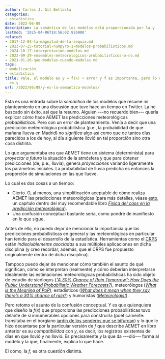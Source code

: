 ```yaml
---
author: Carlos J. Gil Bellosta
categories:
- estadística
date: 2022-06-09
description: La semántica de los modelos está proporcionada por la y
lastmod: '2025-04-06T18:56:02.926900'
related:
- 2017-12-04-la-magnitud-de-la-sequia.md
- 2023-07-25-tutorial-numpyro-1-modelos-probabilisticos.md
- 2024-10-17-interpretacion-modelos.md
- 2022-09-29-ensembles-meteorologicos-probabilisticos-o-no.md
- 2021-01-26-que-modelas-cuando-modelas.md
tags:
- modelización
- estadística
title: Vale, el modelo es y = f(x) + error y f es importante, pero lo que le da significado
  es y
url: /2022/06/09/y-es-la-semantica-modelos/
---
```


Esta es una entrada sobre la _semántica_ de los modelos que resume mi planteamiento en una discusión que tuve hace un tiempo en Twitter. La he buscado sin éxito, así que la resumo. Alguien ---no recuerdo bien--- quería explicar cómo hace AEMET las predicciones meteorológicas _probabilísticas_. Pero con un error de planteamiento. Venía a decir que una predicción meteorológica probabilística (p.e., la probabilidad de que mañana llueva en Madrid) no _significa_ algo así como que de tantos días parecidos a los de hoy, al día siguiente llovió en tal proporción sino otra cosa distinta.

Lo que argumentaba era que AEMET tiene un sistema (determinista) para _proyectar a futuro_ la situación de la atmósfera y que para obtener predicciones (de, p.e., lluvia), genera _proyecciones_ variando ligeramente los parámetros iniciales. La probabilidad de lluvia predicha es entonces la proporción de simulaciones en las que llueve.

Lo cual es dos cosas a un tiempo:

- Cierto. O, al menos, una simplificación aceptable de cómo realiza AEMET las predicciones meteorológicas (para más detalles, véase [esto](http://www.aemet.es/documentos/es/conocermas/recursos_en_linea/publicaciones_y_estudios/publicaciones/Fisica_del_caos_en_la_predicc_meteo/27_Prediccion_probabilista.pdf), un capítulo dentro del muy recomendable libro [_Física del caos en la predicción meteorológica_](http://www.aemet.es/es/conocermas/recursos_en_linea/publicaciones_y_estudios/publicaciones/detalles/Fisica_del_caos_en_la_predicc_meteo)).
- Una confusión conceptual bastante seria, como pondré de manifiesto en lo que sigue.

Antes de ello, no puedo dejar de mencionar la importancia que las predicciones probabilísticas en general y las meteorológicas en particular han tenido para el desarrollo de la estadística. Herramientas como el [CRPS](https://datanalytics.com/2022/05/26/crps/) están _indisolublemente asociadas_ a sus múltiples aplicaciones en dicha disciplina (y creo recordar, además, que el CRPS fue propuesto originalmente dentro de dicha disciplina).

Tampoco puedo dejar de mencionar cómo también el asunto de qué significan, cómo se interpretan (realmente) y cómo deberían interpretarse idealmente las estimaciones meteorológicas probabilísticas ha sido objeto de estudio de sicólogos ([_“A 30% Chance of Rain Tomorrow”: How Does the Public Understand Probabilistic Weather Forecasts?_](https://onlinelibrary.wiley.com/doi/abs/10.1111/j.1539-6924.2005.00608.x)), meteorólogos ([_What is the Meaning of PoP_](https://www.weather.gov/ffc/pop)), estadísticos ([_What does it mean when they say there’s a 30% chance of rain?_](https://statmodeling.stat.columbia.edu/2019/12/14/what-does-it-mean-when-they-say-theres-a-30-chance-of-rain/)) y humoristas ([_Meteorologist_](https://xkcd.com/1985/)).

Pero retomo el asunto de la confusión conceptual. Y es que quienquiera que diseño la $f(x)$ que proporciona las predicciones probabilísticas tuvo delante de sí innumerables opciones para construirla (poéticamente: transitaba en el borgiano [jardín de los senderos que se bifurcan](https://datanalytics.com/2016/04/11/y-viene-del-espanol-tu/)) y lo que le hizo decantarse por la particular versión de $f$ que describe AEMET en libro anterior es su _compatibilidad_ con $y$, es decir, los registros existentes de días en que llovió y no llovió. Es precisamente $y$ la que da ---dió--- forma al modelo y la que, finalmente, explica lo que hace.

El cómo, la $f$, es otra cuestión distinta.